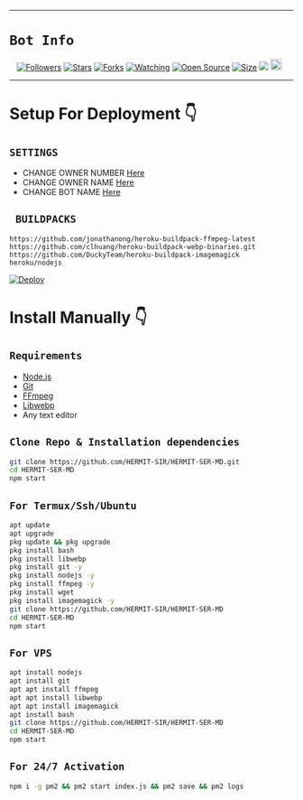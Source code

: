 ------

# ```Bot Info```
<p align="center">
<a href="https://github.com/HERMIT-SIR/followers"><img title="Followers" src="https://img.shields.io/github/followers/HERMIT-SIR?color=red&style=flat-square"></a>
<a href="https://github.com/HERMIT-SIR/HERMIT-SER-MD/stargazers/"><img title="Stars" src="https://img.shields.io/github/stars/HERMIT-SIR/HERMIT-SER-MD?color=blue&style=flat-square"></a>
<a href="https://github.com/HERMIT-SIR/HERMIT-SER-MD/network/members"><img title="Forks" src="https://img.shields.io/github/forks/HERMIT-SIR/HERMIT-SER-MD?color=red&style=flat-square"></a>
<a href="https://github.com/HERMIT-SIR/HERMIT-SER-MD/watchers"><img title="Watching" src="https://img.shields.io/github/watchers/HERMIT-SIR/HERMIT-SER-MD?label=Watchers&color=blue&style=flat-square"></a>
<a href="https://github.com/HERMIT-SIR/HERMIT-SER-MD"><img title="Open Source" src="https://img.shields.io/badge/Author-Hermit%20Ser.-red?v=103"></a>
<a href="https://github.com/HERMIT-SIR/HERMIT-SER-MD/"><img title="Size" src="https://img.shields.io/github/repo-size/HERMIT-SIR/HERMIT-SER-MD?style=flat-square&color=green"></a>
<a href="https://hits.seeyoufarm.com"><img src="https://hits.seeyoufarm.com/api/count/incr/badge.svg?url=https%3A%2F%2Fgithub.com%2FHERMIT-SIR%2FHERMIT-SER-MD&count_bg=%2379C83D&title_bg=%23555555&icon=probot.svg&icon_color=%2300FF6D&title=hits&edge_flat=false"/></a>
<a href="https://github.com/HERMIT-SIR/HERMIT-SER-MD/graphs/commit-activity"><img height="20" src="https://img.shields.io/badge/Maintained%3F-yes-green.svg"></a>&nbsp;&nbsp;
</p>
<p align='center'>
    </p>

-------

# Setup For Deployment 👇

## `SETTINGS`

- CHANGE OWNER NUMBER [Here](https://github.com/HERMIT-SIR/HERMIT-MD/blob/main/config.js)
- CHANGE OWNER NAME [Here](https://github.com/HERMIT-SIR/HERMIT-MD/blob/main/config.js)
- CHANGE BOT NAME [Here](https://github.com/HERMIT-SIR/HERMIT-MD/blob/main/config.js)

## ` BUILDPACKS`

```
https://github.com/jonathanong/heroku-buildpack-ffmpeg-latest
https://github.com/clhuang/heroku-buildpack-webp-binaries.git
https://github.com/DuckyTeam/heroku-buildpack-imagemagick
heroku/nodejs
```

[![Deploy](https://www.herokucdn.com/deploy/button.svg)](https://heroku.com/deploy?template=https://github.com/HERMIT-SIR/HERMIT-SER-MD/)

# Install Manually 👇
## `Requirements`
* [Node.js](https://nodejs.org/en/)
* [Git](https://git-scm.com/downloads)
* [FFmpeg](https://github.com/BtbN/FFmpeg-Builds/releases/download/autobuild-2020-12-08-13-03/ffmpeg-n4.3.1-26-gca55240b8c-win64-gpl-4.3.zip)
* [Libwebp](https://developers.google.com/speed/webp/download)
* Any text editor
## `Clone Repo & Installation dependencies`
```bash
git clone https://github.com/HERMIT-SIR/HERMIT-SER-MD.git
cd HERMIT-SER-MD
npm start
```
## `For Termux/Ssh/Ubuntu`
```bash
apt update
apt upgrade
pkg update && pkg upgrade
pkg install bash
pkg install libwebp
pkg install git -y
pkg install nodejs -y 
pkg install ffmpeg -y 
pkg install wget
pkg install imagemagick -y
git clone https://github.com/HERMIT-SIR/HERMIT-SER-MD
cd HERMIT-SER-MD
npm start
```
## `For VPS`
```bash
apt install nodejs 
apt install git 
apt apt install ffmpeg 
apt apt install libwebp 
apt apt install imagemagick
apt install bash
git clone https://github.com/HERMIT-SIR/HERMIT-SER-MD
cd HERMIT-SER-MD
npm start
```
## `For 24/7 Activation`
```bash
npm i -g pm2 && pm2 start index.js && pm2 save && pm2 logs
```
